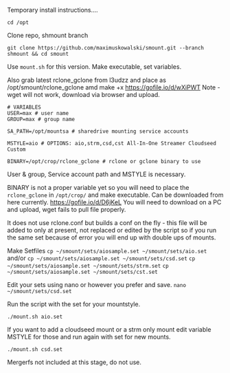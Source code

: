 Temporary install instructions....

`cd /opt`

Clone repo, shmount branch

```
git clone https://github.com/maximuskowalski/smount.git --branch shmount && cd smount
```

Use `mount.sh` for this version. Make executable, set variables.

Also grab latest rclone_gclone from l3udzz and place as /opt/smount/rclone_gclone amd make +x
https://gofile.io/d/wXiPWT   Note - wget will not work, download via browser and upload.

```
# VARIABLES
USER=max # user name
GROUP=max # group name

SA_PATH=/opt/mountsa # sharedrive mounting service accounts

MSTYLE=aio # OPTIONS: aio,strm,csd,cst All-In-One Streamer Cloudseed Custom

BINARY=/opt/crop/rclone_gclone # rclone or gclone binary to use

```

User & group, Service account path and MSTYLE is necessary. 

BINARY is not a proper variable yet so you will need to place the `rclone_gclone` in `/opt/crop/` and make executable.
Can be downloaded from here currently. https://gofile.io/d/D6jKeL You will need to download on a PC and upload, wget fails to pull file properly.

It does not use rclone.conf but builds a conf on the fly - this file will be added to only at present, not replaced or edited by the script so if you run the same set because of error you will end up with double ups of mounts.

Make Setfiles
`cp ~/smount/sets/aiosample.set ~/smount/sets/aio.set`
and/or
`cp ~/smount/sets/aiosample.set ~/smount/sets/csd.set`
`cp ~/smount/sets/aiosample.set ~/smount/sets/strm.set`
`cp ~/smount/sets/aiosample.set ~/smount/sets/cst.set`

Edit your sets using nano or however you prefer and save.
`nano ~/smount/sets/csd.set`

Run the script with the set for your mountstyle.

`./mount.sh aio.set`

If you want to add a cloudseed mount or a strm only mount edit variable MSTYLE for those and run again with set for new mounts.

`./mount.sh csd.set`

Mergerfs not included at this stage, do not use.
